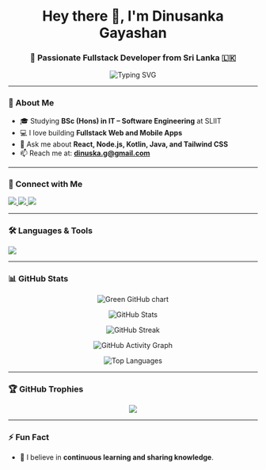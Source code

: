 <h1 align="center">Hey there 👋, I'm Dinusanka Gayashan</h1>
<h3 align="center">🚀 Passionate Fullstack Developer from Sri Lanka 🇱🇰</h3>

<p align="center">
  <img src="https://readme-typing-svg.demolab.com?font=Fira+Code&pause=1000&center=true&vCenter=true&width=435&lines=Fullstack+Developer;Open+Source+Contributor;Tech+Explorer;Lifelong+Learner" alt="Typing SVG" />
</p>

---

### 🌱 About Me
- 🎓 Studying **BSc (Hons) in IT – Software Engineering** at SLIIT  
- 💻 I love building **Fullstack Web and Mobile Apps**  
- 💬 Ask me about **React, Node.js, Kotlin, Java, and Tailwind CSS**  
- 📫 Reach me at: **dinuska.g@gmail.com**  


---

### 🔗 Connect with Me

<p align="left">
  <a href="https://www.linkedin.com/in/dinusanka-gayashan-6962202ab/" target="_blank">
    <img src="https://img.shields.io/badge/LinkedIn-blue?style=for-the-badge&logo=linkedin" />
  </a>
  <a href="https://github.com/dinusanka" target="_blank">
    <img src="https://img.shields.io/badge/GitHub-black?style=for-the-badge&logo=github" />
  </a>
  <a href="https://instagram.com/dinusanka_gayashan" target="_blank">
    <img src="https://img.shields.io/badge/Instagram-E4405F?style=for-the-badge&logo=instagram&logoColor=white" />
  </a>
</p>

---

### 🛠️ Languages & Tools

<p align="left">
  <img src="https://skillicons.dev/icons?i=react,nextjs,nodejs,java,kotlin,js,ts,mongodb,mysql,androidstudio,figma,git,tailwind,python,c,cpp" />
</p>

---

### 📊 GitHub Stats

 
<p align="center">
  <img src="https://ghchart.rshah.org/00ff00/dinusanka" alt="Green GitHub chart" />
</p>

<p align="center">
  <img src="https://github-readme-stats.vercel.app/api?username=dinusanka&show_icons=true&theme=gruvbox_light&hide_title=true" alt="GitHub Stats" />
</p>

<p align="center">
  <img src="https://github-readme-streak-stats.herokuapp.com/?user=dinusanka&theme=green-nur" alt="GitHub Streak" />
</p>

<p align="center">
  <img src="https://github-readme-activity-graph.cyclic.app/graph?username=dinusanka&theme=github" alt="GitHub Activity Graph" />
</p>

<p align="center">
  <img src="https://github-readme-stats.vercel.app/api/top-langs/?username=dinusanka&layout=compact&theme=gruvbox_light" alt="Top Languages" />
</p>

---

### 🏆 GitHub Trophies

<p align="center">
  <img src="https://github-profile-trophy.vercel.app/?username=dinusanka&theme=radical&no-bg=true&margin-w=15" />
</p>

---

### ⚡ Fun Fact
- 🌟 I believe in **continuous learning and sharing knowledge**.
